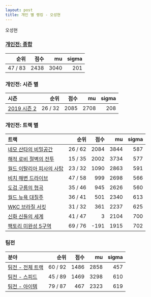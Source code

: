 ```yaml
---
layout: post
title: 개인 별 랭킹 - 오성현
---
```


오성현

### [개인전: 종합](../singles-full)

| 순위 | 점수 | mu | sigma |
|---:|---:|---:|---:|
| 47 / 83 | 2438 | 3040 | 201 |

### 개인전: 시즌 별

| 시즌 | 순위 | 점수 | mu | sigma |
|:---|---:|---:|---:|---:|
| [2019 시즌 2](../singles-s2019_2) | 26 / 32 | 2085 | 2708 | 208 |

### 개인전: 트랙 별

| 트랙 | 순위 | 점수 | mu | sigma |
|:---|---:|---:|---:|---:|
| [네모 산타의 비밀공간](../santa) | 26 / 62 | 2084 | 3844 | 587 |
| [해적 로비 절벽의 전투](../lobby) | 15 / 35 | 2002 | 3734 | 577 |
| [월드 이탈리아 피사의 사탑](../pizza) | 23 / 32 | 1090 | 2863 | 591 |
| [비치 해변 드라이브](../haebyun) | 47 / 58 | 999 | 2698 | 566 |
| [도검 구름의 협곡](../hyupgog) | 35 / 46 | 945 | 2626 | 560 |
| [월드 뉴욕 대질주](../newyork) | 36 / 41 | 501 | 2340 | 613 |
| [WKC 브라질 서킷](../brazil) | 31 / 32 | 361 | 2237 | 625 |
| [신화 신들의 세계](../shinsegye) | 41 / 47 | 3 | 2104 | 700 |
| [팩토리 미완성 5구역](../district5) | 69 / 76 | -191 | 1915 | 702 |

### 팀전

| 분야 | 순위 | 점수 | mu | sigma |
|:---|---:|---:|---:|---:|
| [팀전 - 전체 트랙](../team-full) | 60 / 92 | 1486 | 2858 | 457 |
| [팀전 - 스피드](../team-speed) | 45 / 89 | 1469 | 3298 | 610 |
| [팀전 - 아이템](../team-item) | 79 / 87 | 467 | 2323 | 619 |
